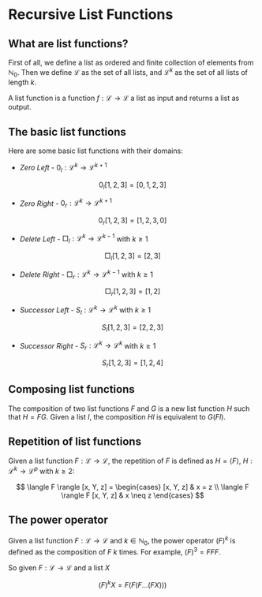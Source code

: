# Recursive List Functions
## What are list functions?
First of all, we define a list as ordered and finite collection of elements from $ℕ_0$. Then we define $\mathcal{L}$ as the set of all lists, and $\mathcal{L}^k$ as the set of all lists of length $k$.

A list function is a function $f: \mathcal{L} \to \mathcal{L}$ a list as input and returns a list as output.

## The basic list functions
Here are some basic list functions with their domains:

- _*Zero Left*_ - $0_l : \mathcal{L}^k \to \mathcal{L}^{k+1}$

$$
    0_l [1,2,3] = [0, 1,2,3]
$$

- _*Zero Right*_ - $0_r : \mathcal{L}^k \to \mathcal{L}^{k+1}$

$$
    0_r [1,2,3] = [1,2,3,0]
$$

- _*Delete Left*_ - $\Box_l : \mathcal{L}^k \to \mathcal{L}^{k-1}$ with $k \geq 1$

$$
    \Box_l [1,2,3] = [2,3]
$$

- _*Delete Right*_ - $\Box_r : \mathcal{L}^k \to \mathcal{L}^{k-1}$ with $k \geq 1$

$$
    \Box_r [1,2,3] = [1,2]
$$

- _*Successor Left*_ - $S_l : \mathcal{L}^k \to \mathcal{L}^k$ with $k \geq 1$

$$
    S_l [1,2,3] = [2,2,3]
$$

- _*Successor Right*_ - $S_r : \mathcal{L}^k \to \mathcal{L}^k$ with $k \geq 1$

$$
    S_r [1,2,3] = [1,2,4]
$$

## Composing list functions
The composition of two list functions $F$ and $G$ is a new list function $H$ such that $H = FG$. Given a list $l$, the composition $H l$ is equivalent to $G (F l)$.

## Repetition of list functions
Given a list function $F : \mathcal{L} \to \mathcal{L}$, the repetition of $F$ is defined as $H = \langle F \rangle$, $H : \mathcal{L}^k \to \mathcal{L}^p$ with $k \geq 2$:
    
$$
\langle F \rangle [x, Y, z] = \begin{cases} 
                          [x, Y, z] & x = z \\
                          \langle F \rangle F [x, Y, z] & x \neq z
                  \end{cases}
$$

## The power operator
Given a list function $F : \mathcal{L} \to \mathcal{L}$ and $k \in ℕ_0$, the power operator $(F)^k$ is defined as the composition of $F$ $k$ times. For example, $(F)^3 = F F F$.

So given $F : \mathcal{L} \to \mathcal{L}$ and a list $X$

$$
    (F)^k X = F (F (F \ldots (F X)))
$$
